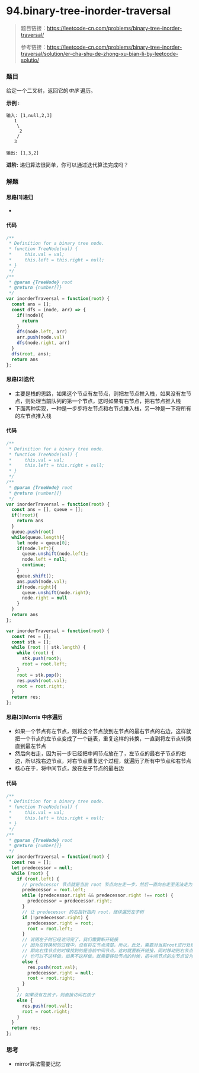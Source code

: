 # 94.binary-tree-inorder-traversal

> 题目链接：https://leetcode-cn.com/problems/binary-tree-inorder-traversal/
>
> 参考链接：https://leetcode-cn.com/problems/binary-tree-inorder-traversal/solution/er-cha-shu-de-zhong-xu-bian-li-by-leetcode-solutio/

### 题目

给定一个二叉树，返回它的*中序* 遍历。

**示例  :**

```
输入: [1,null,2,3]
   1
    \
     2
    /
   3

输出: [1,3,2]
```

**进阶:** 递归算法很简单，你可以通过迭代算法完成吗？



### 解题

#### 思路[1]递归

* 

#### 代码

```javascript
/**
 * Definition for a binary tree node.
 * function TreeNode(val) {
 *     this.val = val;
 *     this.left = this.right = null;
 * }
 */
/**
 * @param {TreeNode} root
 * @return {number[]}
 */
var inorderTraversal = function(root) {
  const ans = [];
  const dfs = (node, arr) => {
    if(!node){
      return
    }
    dfs(node.left, arr)
    arr.push(node.val)
    dfs(node.right, arr)
  }
  dfs(root, ans);
  return ans
};
```

#### 思路[2]迭代

* 主要是栈的思路，如果这个节点有左节点，则把左节点推入栈，如果没有左节点，则处理当前队列的第一个节点，这时如果有右节点，把右节点推入栈
* 下面两种实现，一种是一步步将左节点和右节点推入栈，另一种是一下将所有的左节点推入栈

#### 代码

```javascript
/**
 * Definition for a binary tree node.
 * function TreeNode(val) {
 *     this.val = val;
 *     this.left = this.right = null;
 * }
 */
/**
 * @param {TreeNode} root
 * @return {number[]}
 */
var inorderTraversal = function(root) {
  const ans = [], queue = [];
  if(!root){
    return ans
  }
  queue.push(root)
  while(queue.length){
    let node = queue[0];
    if(node.left){
      queue.unshift(node.left);
      node.left = null;
      continue;
    }
    queue.shift();
    ans.push(node.val);
    if(node.right){
      queue.unshift(node.right);
      node.right = null
    }
  }
  return ans
};

var inorderTraversal = function(root) {
  const res = [];
  const stk = [];
  while (root || stk.length) {
    while (root) {
      stk.push(root);
      root = root.left;
    }
    root = stk.pop();
    res.push(root.val);
    root = root.right;
  }
  return res;
};
```

#### 思路[3]Morris 中序遍历

* 如果一个节点有左节点，则将这个节点放到左节点的最右节点的右边，这样就把一个节点的左节点变成了一个链表，重复这样的转换，一直到将左节点转换直到最左节点
* 然后向右走，因为前一步已经把中间节点放在了，左节点的最右子节点的右边，所以找右边节点，对右节点重复这个过程，就遍历了所有中节点和右节点
* 核心在于，将中间节点，放在左子节点的最右边

#### 代码

```javascript
/**
 * Definition for a binary tree node.
 * function TreeNode(val) {
 *     this.val = val;
 *     this.left = this.right = null;
 * }
 */
/**
 * @param {TreeNode} root
 * @return {number[]}
 */
var inorderTraversal = function(root) {
  const res = [];
  let predecessor = null;
  while (root) {
    if (root.left) {
      // predecessor 节点就是当前 root 节点向左走一步，然后一直向右走至无法走为止
      predecessor = root.left;
      while (predecessor.right && predecessor.right !== root) {
        predecessor = predecessor.right;
      }
      // 让 predecessor 的右指针指向 root，继续遍历左子树
      if (!predecessor.right) {
        predecessor.right = root;
        root = root.left;
      }
      // 说明左子树已经访问完了，我们需要断开链接
      // 因为在转换树的过程中，没有将左节点清楚，所以，此处，需要对当前root进行处理
      // 即向右找节点的时候找到的是当前中间节点，这时就要断开链接，同时移动到右节点
      // 也可以不这样做，如果不这样做，就需要移动节点的时候，把中间节点的左节点设为null
      else {
        res.push(root.val);
        predecessor.right = null;
        root = root.right;
      }
    }
    // 如果没有左孩子，则直接访问右孩子
    else {
      res.push(root.val);
      root = root.right;
    }
  }
  return res;
};
```

#### 

### 思考

* mirror算法需要记忆